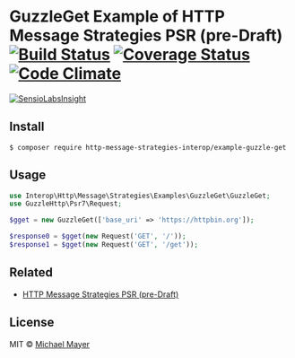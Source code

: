 # GuzzleGet Example of HTTP Message Strategies PSR (pre-Draft) [![Build Status](https://travis-ci.org/http-message-strategies-interop/example-guzzle-get.svg?branch=master)](https://travis-ci.org/http-message-strategies-interop/example-guzzle-get) [![Coverage Status](https://coveralls.io/repos/github/http-message-strategies-interop/example-guzzle-get/badge.svg?branch=master)](https://coveralls.io/github/http-message-strategies-interop/example-guzzle-get?branch=master) [![Code Climate](https://codeclimate.com/github/http-message-strategies-interop/example-guzzle-get/badges/gpa.svg)](https://codeclimate.com/github/http-message-strategies-interop/example-guzzle-get)

[![SensioLabsInsight](https://insight.sensiolabs.com/projects/c6d3ef78-a2d4-4d70-bc13-1e29674944c2/big.png)](https://insight.sensiolabs.com/projects/c6d3ef78-a2d4-4d70-bc13-1e29674944c2)

## Install

```
$ composer require http-message-strategies-interop/example-guzzle-get
```

## Usage

```php
use Interop\Http\Message\Strategies\Examples\GuzzleGet\GuzzleGet;
use GuzzleHttp\Psr7\Request;

$gget = new GuzzleGet(['base_uri' => 'https://httpbin.org']);

$response0 = $gget(new Request('GET', '/'));
$response1 = $gget(new Request('GET', '/get'));
```

## Related

* [HTTP Message Strategies PSR (pre-Draft)](https://github.com/http-message-strategies-interop/fig-standards/tree/http-message-strategies/proposed/http-message-strategies)

## License

MIT © [Michael Mayer](http://schnittstabil.de)
